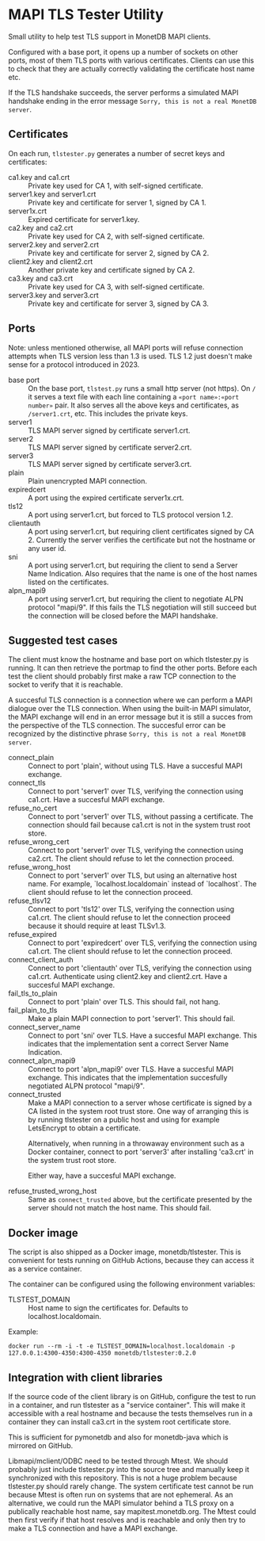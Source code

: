 MAPI TLS Tester Utility
=======================

Small utility to help test TLS support in MonetDB MAPI clients.

Configured with a base port, it opens up a number of sockets on other ports,
most of them TLS ports with various certificates. Clients can use this to check
that they are actually correctly validating the certificate host name etc.

If the TLS handshake succeeds, the server performs a simulated MAPI
handshake ending in the error message 
`Sorry, this is not a real MonetDB server`.


Certificates
------------

On each run, `tlstester.py` generates a number of secret keys and certificates:

<dl>

<dt>ca1.key and ca1.crt</dt>
<dd>Private key used for CA 1, with self-signed certificate.
</dd>
<dt>server1.key and server1.crt</dt>
<dd>Private key and certificate for server 1, signed by CA 1.
</dd>

<dt>server1x.crt</dt>
<dd>Expired certificate for server1.key.</dd>

<dt>ca2.key and ca2.crt</dt>
<dd>Private key used for CA 2, with self-signed certificate.
</dd>
<dt>server2.key and server2.crt</dt>
<dd>Private key and certificate for server 2, signed by CA 2.
</dd>

<dt>client2.key and client2.crt</dt>
<dd>Another private key and certificate signed by CA 2.</dd>

<dt>ca3.key and ca3.crt</dt>
<dd>Private key used for CA 3, with self-signed certificate.
</dd>
<dt>server3.key and server3.crt</dt>
<dd>Private key and certificate for server 3, signed by CA 3.
</dd>

</dl>


Ports
-----

Note: unless mentioned otherwise, all MAPI ports will refuse connection attempts
when TLS version less than 1.3 is used. TLS 1.2 just doesn't make sense for a
protocol introduced in 2023.

<dl>

<dt>base port</dt>
<dd>
   On the base port, <code>tlstest.py</code> runs a small http server (not https).
   On <code>/</code> it serves a text file with each line containing a
   <code>«port name»:«port number»</code> pair.
   It also serves all the above keys and certificates, as <code>/server1.crt</code>,
   etc. This includes the private keys.
</dd>

<dt>server1</dt>
<dd>TLS MAPI server signed by certificate server1.crt.</dd>

<dt>server2</dt>
<dd>TLS MAPI server signed by certificate server2.crt.</dd>

<dt>server3</dt>
<dd>TLS MAPI server signed by certificate server3.crt.</dd>

<dt>plain</dt>
<dd>Plain unencrypted MAPI connection.</dd>

<dt>expiredcert</dt>
<dd>A port using the expired certificate server1x.crt.</dd>

<dt>tls12</dt>
<dd>A port using server1.crt, but forced to TLS protocol version 1.2.</dd>

<dt>clientauth</dt>
<dd>
   A port using server1.crt, but requiring client certificates signed by CA 2.
   Currently the server verifies the certificate but not the hostname or any
   user id.
</dd>

<dt>sni</dt>
<dd>
   A port using server1.crt, but requiring the client to send a Server Name Indication.
   Also requires that the name is one of the host names listed on the certificates.
</dd>

<dt>alpn_mapi9</dt>
<dd>
   A port using server1.crt, but requiring the client to negotiate ALPN protocol
   "mapi/9". If this fails the TLS negotiation will still succeed but the connection
   will be closed before the MAPI handshake.
</dd>

</dl>


Suggested test cases
--------------------

The client must know the hostname and base port on which tlstester.py is
running. It can then retrieve the portmap to find the other ports. Before each
test the client should probably first make a raw TCP connection to the socket to
verify that it is reachable.

A succesful TLS connection is a connection where we can perform a MAPI dialogue
over the TLS connection. When using the built-in MAPI simulator, the MAPI
exchange will end in an error message but it is still a succes from the
perspective of the TLS connection. The succesful error can be recognized by the
distinctive phrase `Sorry, this is not a real MonetDB server`.

<dl>

<dt>connect_plain</dt>
<dd>
   Connect to port 'plain', without using TLS. Have a succesful MAPI exchange.
</dd>

<dt>connect_tls</dt>
<dd>
   Connect to port 'server1' over TLS, verifying the connection using ca1.crt.
   Have a succesful MAPI exchange.
</dd>

<dt>refuse_no_cert</dt>
<dd>
   Connect to port 'server1' over TLS, without passing a certificate.
   The connection should fail because ca1.crt is not in the system trust root store.
</dd>

<dt>refuse_wrong_cert</dt>
<dd>
   Connect to port 'server1' over TLS, verifying the connection using ca2.crt.
   The client should refuse to let the connection proceed.
</dd>

<dt>refuse_wrong_host</dt>
<dd>
   Connect to port 'server1' over TLS, but using an alternative host name.
   For example, `localhost.localdomain` instead of `localhost`.
   The client should refuse to let the connection proceed.
</dd>

<dt>refuse_tlsv12</dt>
<dd>
   Connect to port 'tls12' over TLS, verifying the connection using ca1.crt.
   The client should refuse to let the connection proceed because it should
   require at least TLSv1.3.
</dd>

<dt>refuse_expired</dt>
<dd>
   Connect to port 'expiredcert' over TLS, verifying the connection using ca1.crt.
   The client should refuse to let the connection proceed.
</dd>

<dt>connect_client_auth</dt>
<dd>
   Connect to port 'clientauth' over TLS, verifying the connection using ca1.crt.
   Authenticate using client2.key and client2.crt.
   Have a succesful MAPI exchange.
</dd>

<dt>fail_tls_to_plain</dt>
<dd>
   Connect to port 'plain' over TLS. This should fail, not hang.
</dd>

<dt>fail_plain_to_tls</dt>
<dd>
   Make a plain MAPI connection to port 'server1'. This should fail.
</dd>

<dt>connect_server_name</dt>
<dd>
   Connect to port 'sni' over TLS. Have a succesful MAPI exchange.
   This indicates that the implementation sent a correct Server Name Indication.
</dd>

<dt>connect_alpn_mapi9</dt>
<dd>
   Connect to port 'alpn_mapi9' over TLS. Have a succesful MAPI exchange.
   This indicates that the implementation succesfully negotiated ALPN protocol
   "mapi/9".
</dd>

<dt>connect_trusted</dt>
<dd>
   Make a MAPI connection to a server whose certificate is signed by
   a CA listed in the system root trust store. One way of arranging this is
   by running tlstester on a public host and using for example LetsEncrypt
   to obtain a certificate.

   Alternatively, when running in a throwaway environment such as a Docker
   container, connect to port 'server3' after installing 'ca3.crt' in the
   system trust root store.

   Either way, have a succesful MAPI exchange.
</dd>

<dt>refuse_trusted_wrong_host</dt>
<dd>
   Same as <code>connect_trusted</code> above, but the certificate presented
   by the server should not match the host name. This should fail.
</dd>


</dl>

Docker image
------------

The script is also shipped as a Docker image, monetdb/tlstester.
This is convenient for tests running on GitHub Actions, because they can access
it as a service container.

The container can be configured using the following environment variables:

<dl>

<dt>TLSTEST_DOMAIN</dt>
<dd>Host name to sign the certificates for. Defaults to localhost.localdomain.</dd>

</dl>

Example:

```
docker run --rm -i -t -e TLSTEST_DOMAIN=localhost.localdomain -p 127.0.0.1:4300-4350:4300-4350 monetdb/tlstester:0.2.0
```


Integration with client libraries
---------------------------------

If the source code of the client library is on GitHub, configure the test to run
in a container, and run tlstester as a "service container". This will make it
accessible with a real hostname and because the tests themselves run in a
container they can install ca3.crt in the system root certificate store.

This is sufficient for pymonetdb and also for monetdb-java which is mirrored on
GitHub.

Libmapi/mclient/ODBC need to be tested through Mtest. We should probably just include
tlstester.py into the source tree and manually keep it synchronized with this
repository. This is not a huge problem because tlstester.py should rarely change.
The system certificate test cannot be run because Mtest is often run on systems
that are not ephemeral. As an alternative, we could run the MAPI simulator behind
a TLS proxy on a publically reachable host name, say mapitest.monetdb.org. The
Mtest could then first verify if that host resolves and is reachable and only
then try to make a TLS connection and have a MAPI exchange.

